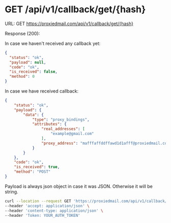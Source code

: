 # GET /api/v1/callback/get/{hash}


URL: GET https://proxiedmail.com/api/v1/callback/get/{hash}

Response (200):

In case we haven't received any callback yet:
```json
{
  "status": "ok",
  "payload": null,
  "code": "ok",
  "is_received": false,
  "method": 0
}
```


In case we have received callback:

```json
{
    "status": "ok",
    "payload": {
        "data": {
            "type": "proxy_bindings",
            "attributes": {
                "real_addresses": [
                    "example@gmail.com"
                ],
                "proxy_address": "mafffaffddffawd1d1afff@proxiedmail.com"
            }
        }
    },
    "code": "ok",
    "is_received": true,
    "method": "POST"
}
```

Payload is always json object in case it was JSON. Otherwise it will be string.

```bash
curl --location --request GET 'https://proxiedmail.com/api/v1/callback/get/14431720055a1d06d59f7c8bf095ddc6' \
--header 'accept: application/json' \
--header 'content-type: application/json' \
--header 'Token: YOUR_AUTH_TOKEN'
```